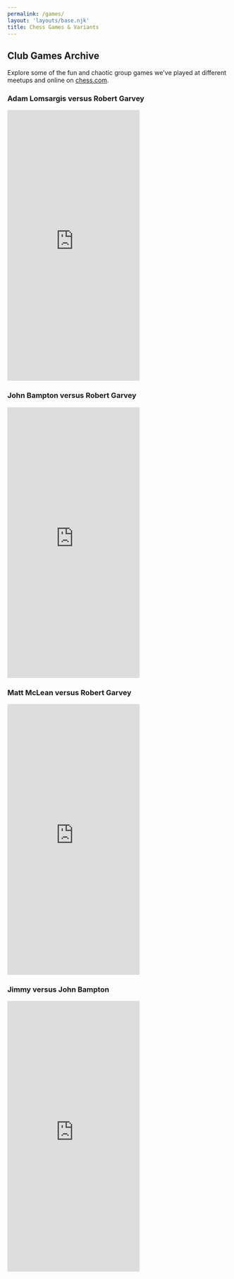 ```yaml
---
permalink: /games/
layout: 'layouts/base.njk'
title: Chess Games & Variants
---
```


<section class="px-4 max-w-3xl">
  <h2 class="text-center text-xl md:text-2xl font-semibold text-indigo-200 mb-3">
    Club Games Archive
  </h2>
  <p class="text-center text-white text-base md:text-lg mb-8">
    Explore some of the fun and chaotic group games we've played at different meetups and online on
    <a href="https://chess.com" class="text-blue-400 underline hover:text-blue-300" target="_blank" rel="noopener noreferrer">chess.com</a>.
  </p>
  <div class="space-y-8">
    <!-- Game Item 1 -->
    <div class="bg-black bg-opacity-50 p-4 rounded-xl shadow-lg">
      <h3 class="text-white text-xl font-semibold mb-3 text-center">
        Adam Lomsargis versus Robert Garvey
      </h3>
      <div class="aspect-video">
        <iframe
          id="13545254"
          allowtransparency="true"
          frameborder="0"
          class="w-full h-full rounded-lg"
          src="https://www.chess.com/emboard?id=13545254"
          style="height :612px;"
        ></iframe>
      </div>
    </div>
    <!-- Game Item 2 -->
    <div class="bg-black bg-opacity-50 p-4 rounded-xl shadow-lg">
      <h3 class="text-white text-xl font-semibold mb-3 text-center">
        John Bampton versus Robert Garvey
      </h3>
      <div class="aspect-video">
        <iframe
          id="13545220"
          allowtransparency="true"
          frameborder="0"
          class="w-full h-full rounded-lg"
          src="https://www.chess.com/emboard?id=13545220"
          style="height :612px;"
        ></iframe>
      </div>
    </div>
    <!-- Game Item 3 -->
    <div class="bg-black bg-opacity-50 p-4 rounded-xl shadow-lg">
      <h3 class="text-white text-xl font-semibold mb-3 text-center">
        Matt McLean versus Robert Garvey
      </h3>
      <div class="aspect-video">
        <iframe
          id="13545240"
          allowtransparency="true"
          frameborder="0"
          class="w-full h-full rounded-lg"
          src="https://www.chess.com/emboard?id=13545240"
          style="height :612px;"
        ></iframe>
      </div>
    </div>
    <!-- Game Item 4 -->
    <div class="bg-black bg-opacity-50 p-4 rounded-xl shadow-lg">
      <h3 class="text-white text-xl font-semibold mb-3 text-center">
        Jimmy versus John Bampton
      </h3>
      <div class="aspect-video">
        <iframe
          id="13545342"
          allowtransparency="true"
          frameborder="0"
          class="w-full h-full rounded-lg"
          src="https://www.chess.com/emboard?id=13545342"
          style="height :612px;"
        ></iframe>
      </div>
    </div>
  </div>
</section>
